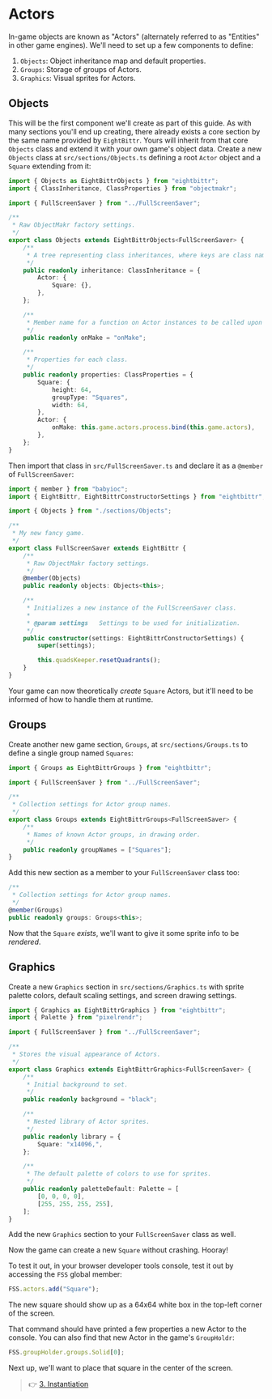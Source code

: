 # Actors

In-game objects are known as "Actors" (alternately referred to as "Entities" in other game engines).
We'll need to set up a few components to define:

1. `Objects`: Object inheritance map and default properties.
2. `Groups`: Storage of groups of Actors.
3. `Graphics`: Visual sprites for Actors.

## Objects

This will be the first component we'll create as part of this guide.
As with many sections you'll end up creating, there already exists a core section by the same name provided by `EightBittr`.
Yours will inherit from that core `Objects` class and extend it with your own game's object data.
Create a new `Objects` class at `src/sections/Objects.ts` defining a root `Actor` object and a `Square` extending from it:

```ts
import { Objects as EightBittrObjects } from "eightbittr";
import { ClassInheritance, ClassProperties } from "objectmakr";

import { FullScreenSaver } from "../FullScreenSaver";

/**
 * Raw ObjectMakr factory settings.
 */
export class Objects extends EightBittrObjects<FullScreenSaver> {
    /**
     * A tree representing class inheritances, where keys are class names.
     */
    public readonly inheritance: ClassInheritance = {
        Actor: {
            Square: {},
        },
    };

    /**
     * Member name for a function on Actor instances to be called upon creation.
     */
    public readonly onMake = "onMake";

    /**
     * Properties for each class.
     */
    public readonly properties: ClassProperties = {
        Square: {
            height: 64,
            groupType: "Squares",
            width: 64,
        },
        Actor: {
            onMake: this.game.actors.process.bind(this.game.actors),
        },
    };
}
```

Then import that class in `src/FullScreenSaver.ts` and declare it as a `@member` of `FullScreenSaver`:

```ts
import { member } from "babyioc";
import { EightBittr, EightBittrConstructorSettings } from "eightbittr";

import { Objects } from "./sections/Objects";

/**
 * My new fancy game.
 */
export class FullScreenSaver extends EightBittr {
    /**
     * Raw ObjectMakr factory settings.
     */
    @member(Objects)
    public readonly objects: Objects<this>;

    /**
     * Initializes a new instance of the FullScreenSaver class.
     *
     * @param settings   Settings to be used for initialization.
     */
    public constructor(settings: EightBittrConstructorSettings) {
        super(settings);

        this.quadsKeeper.resetQuadrants();
    }
}
```

Your game can now theoretically _create_ `Square` Actors, but it'll need to be informed of how to handle them at runtime.

## Groups

Create another new game section, `Groups`, at `src/sections/Groups.ts` to define a single group named `Squares`:

```ts
import { Groups as EightBittrGroups } from "eightbittr";

import { FullScreenSaver } from "../FullScreenSaver";

/**
 * Collection settings for Actor group names.
 */
export class Groups extends EightBittrGroups<FullScreenSaver> {
    /**
     * Names of known Actor groups, in drawing order.
     */
    public readonly groupNames = ["Squares"];
}
```

Add this new section as a member to your `FullScreenSaver` class too:

```ts
/**
 * Collection settings for Actor group names.
 */
@member(Groups)
public readonly groups: Groups<this>;
```

Now that the `Square` _exists_, we'll want to give it some sprite info to be _rendered_.

## Graphics

Create a new `Graphics` section in `src/sections/Graphics.ts` with sprite palette colors, default scaling settings, and screen drawing settings.

```ts
import { Graphics as EightBittrGraphics } from "eightbittr";
import { Palette } from "pixelrendr";

import { FullScreenSaver } from "../FullScreenSaver";

/**
 * Stores the visual appearance of Actors.
 */
export class Graphics extends EightBittrGraphics<FullScreenSaver> {
    /**
     * Initial background to set.
     */
    public readonly background = "black";

    /**
     * Nested library of Actor sprites.
     */
    public readonly library = {
        Square: "x14096,",
    };

    /**
     * The default palette of colors to use for sprites.
     */
    public readonly paletteDefault: Palette = [
        [0, 0, 0, 0],
        [255, 255, 255, 255],
    ];
}
```

Add the new `Graphics` section to your `FullScreenSaver` class as well.

Now the game can create a new `Square` without crashing.
Hooray!

To test it out, in your browser developer tools console, test it out by accessing the `FSS` global member:

```ts
FSS.actors.add("Square");
```

The new square should show up as a 64x64 white box in the top-left corner of the screen.

That command should have printed a few properties a new Actor to the console.
You can also find that new Actor in the game's `GroupHoldr`:

```ts
FSS.groupHolder.groups.Solid[0];
```

Next up, we'll want to place that square in the center of the screen.

> 👉 [3. Instantiation](./3.%20Instantiation.md)
